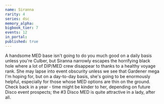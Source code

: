 ```yaml
---
name: Siranna
rarity: 4
series: dsc
memory_alpha:
bigbook_tier: 7
events: 12
in_portal:
published: true
---
```


A handsome MED base isn't going to do you much good on a daily basis unless you're Culber, but Siranna narrowly escapes the horrifying black hole where a lot of DIP/MED crew disappear to thanks to a healthy voyage rank. She may lapse into event obscurity unless we see that Gardener mega I'm hoping for, but on a day-to-day basis, she's going to be enormously helpful, especially for those whose MED options are thin on the ground. Check back in a year - time might be kinder to her, depending on future Disco event prospects; the #3 Disco MED is quite attractive in a lady, after all.
